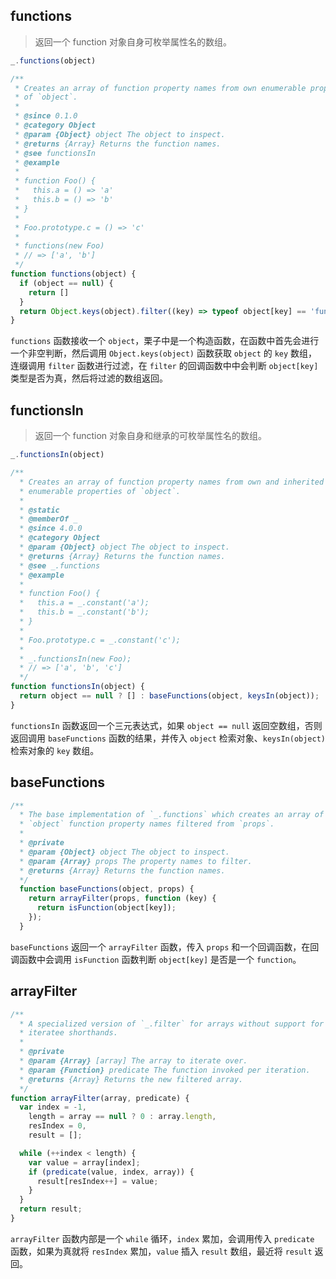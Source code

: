 ## functions

> 返回一个 function 对象自身可枚举属性名的数组。

```js
_.functions(object)
```

```js
/**
 * Creates an array of function property names from own enumerable properties
 * of `object`.
 *
 * @since 0.1.0
 * @category Object
 * @param {Object} object The object to inspect.
 * @returns {Array} Returns the function names.
 * @see functionsIn
 * @example
 *
 * function Foo() {
 *   this.a = () => 'a'
 *   this.b = () => 'b'
 * }
 *
 * Foo.prototype.c = () => 'c'
 *
 * functions(new Foo)
 * // => ['a', 'b']
 */
function functions(object) {
  if (object == null) {
    return []
  }
  return Object.keys(object).filter((key) => typeof object[key] == 'function')
}
```

`functions` 函数接收一个 `object`，栗子中是一个构造函数，在函数中首先会进行一个非空判断，然后调用 `Object.keys(object)` 函数获取 `object` 的 `key` 数组，连缀调用 `filter` 函数进行过滤，在 `filter` 的回调函数中中会判断 `object[key]` 类型是否为真，然后将过滤的数组返回。

## functionsIn

> 返回一个 function 对象自身和继承的可枚举属性名的数组。

```js
_.functionsIn(object)
```

```js
/**
  * Creates an array of function property names from own and inherited
  * enumerable properties of `object`.
  *
  * @static
  * @memberOf _
  * @since 4.0.0
  * @category Object
  * @param {Object} object The object to inspect.
  * @returns {Array} Returns the function names.
  * @see _.functions
  * @example
  *
  * function Foo() {
  *   this.a = _.constant('a');
  *   this.b = _.constant('b');
  * }
  *
  * Foo.prototype.c = _.constant('c');
  *
  * _.functionsIn(new Foo);
  * // => ['a', 'b', 'c']
  */
function functionsIn(object) {
  return object == null ? [] : baseFunctions(object, keysIn(object));
}
```

`functionsIn` 函数返回一个三元表达式，如果 `object == null` 返回空数组，否则返回调用 `baseFunctions` 函数的结果，并传入 `object` 检索对象、`keysIn(object)` 检索对象的 `key` 数组。

## baseFunctions

```js
/**
  * The base implementation of `_.functions` which creates an array of
  * `object` function property names filtered from `props`.
  *
  * @private
  * @param {Object} object The object to inspect.
  * @param {Array} props The property names to filter.
  * @returns {Array} Returns the function names.
  */
  function baseFunctions(object, props) {
    return arrayFilter(props, function (key) {
      return isFunction(object[key]);
    });
  }
```

`baseFunctions` 返回一个 `arrayFilter` 函数，传入 `props` 和一个回调函数，在回调函数中会调用 `isFunction` 函数判断 `object[key]` 是否是一个 `function`。

## arrayFilter

```js
/**
  * A specialized version of `_.filter` for arrays without support for
  * iteratee shorthands.
  *
  * @private
  * @param {Array} [array] The array to iterate over.
  * @param {Function} predicate The function invoked per iteration.
  * @returns {Array} Returns the new filtered array.
  */
function arrayFilter(array, predicate) {
  var index = -1,
    length = array == null ? 0 : array.length,
    resIndex = 0,
    result = [];

  while (++index < length) {
    var value = array[index];
    if (predicate(value, index, array)) {
      result[resIndex++] = value;
    }
  }
  return result;
}
```

`arrayFilter` 函数内部是一个 `while` 循环，`index` 累加，会调用传入 `predicate` 函数，如果为真就将 `resIndex` 累加，`value` 插入 `result` 数组，最近将 `result` 返回。